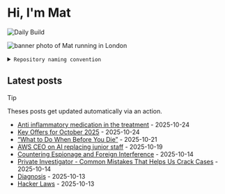 # Hi, I'm Mat

![Daily Build](https://github.com/mat-0/mat-0/workflows/Daily%20Build/badge.svg)

![banner photo of Mat running in London](https://raw.githubusercontent.com/mat-0/mat-0/master/images/gh-header-image-cropped.jpg)

<details><summary><code>Repository naming convention</code></summary>
  
Repositories, where possible, are lowercase with underscores and follow the naming conventions below. 

  
- For demonstrations or proof of concepts, use the format `demo_name`.
- Boilerplate or templates are named in the format `template_name`.
  - where appropriate these are also published through GitHub pages and will be available at `username.github.io/repo_name`.
- WordPress-related content (mostly plugins) are prefixed with `wp_`.
- Twitter bots are prefixed with `bot_`.
- Standard repositories are named as they are, sometimes this might be a domain name e.g. `thechels.uk`.
</details>

## Latest posts

> [!TIP]
> Theses posts get updated automatically via an action.

<!-- blog starts -->
- [Anti inflammatory medication in the treatment](https://thechels.uk/anti-inflammatory-medication-in-the-treatment) - 2025-10-24
- [Key Offers for October 2025](https://thechels.uk/key-offers-for-october-2025) - 2025-10-24
- [“What to Do When Before You Die”](https://thechels.uk/what-to-do-when-you-die) - 2025-10-21
- [AWS CEO on AI replacing junior staff](https://thechels.uk/aws-ceo-on-ai-replacing-junior-staff) - 2025-10-19
- [Countering Espionage and Foreign Interference](https://thechels.uk/countering-espionage-and-foreign-interference) - 2025-10-14
- [Private Investigator - Common Mistakes That Helps Us Crack Cases](https://thechels.uk/private-investigator-common-mistakes-that-helps-us-crack-cases) - 2025-10-14
- [Diagnosis](https://thechels.uk/diagnosis) - 2025-10-13
- [Hacker Laws](https://thechels.uk/hacker-laws) - 2025-10-13
<!-- blog ends -->


